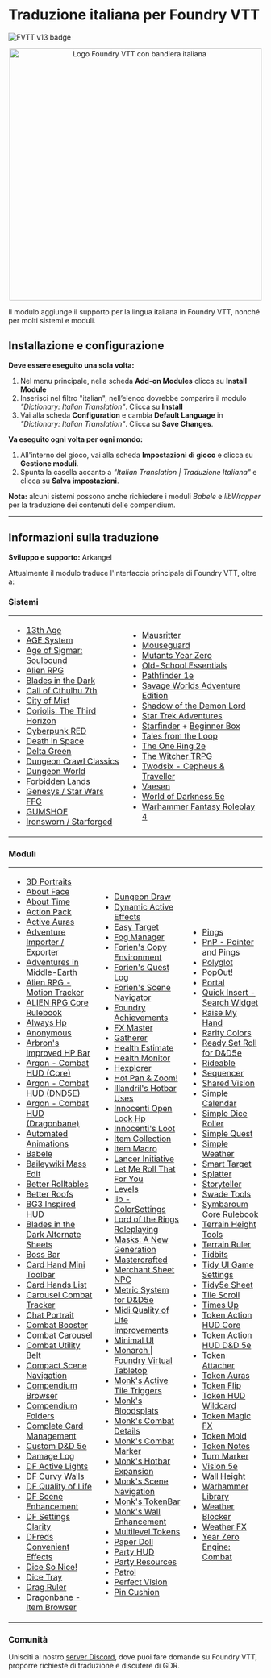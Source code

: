 <h1>Traduzione italiana per Foundry VTT</h1>

<p>
  <img src="https://img.shields.io/badge/FVTT-v13-brightgreen" alt="FVTT v13 badge">
</p>

<p style="text-align: center;">
  <img src="https://raw.githubusercontent.com/arkangel85/FoundryVTT-italian/refs/heads/main/it-IT/logo.png" alt="Logo Foundry VTT con bandiera italiana" style="width: 500px;">
</p>

<p>
  Il modulo aggiunge il supporto per la lingua italiana in Foundry VTT, nonché per molti sistemi e moduli.
</p>

<h2>Installazione e configurazione</h2>

<p><strong>Deve essere eseguito una sola volta:</strong></p>

<ol>
  <li>Nel menu principale, nella scheda <strong>Add-on Modules</strong> clicca su <strong>Install Module</strong></li>
  <li>Inserisci nel filtro "italian", nell’elenco dovrebbe comparire il modulo <em>"Dictionary: Italian Translation"</em>. Clicca su <strong>Install</strong></li>
  <li>Vai alla scheda <strong>Configuration</strong> e cambia <strong>Default Language</strong> in <em>"Dictionary: Italian Translation"</em>. Clicca su <strong>Save Changes</strong>.</li>
</ol>

<p><strong>Va eseguito ogni volta per ogni mondo:</strong></p>

<ol>
  <li>All'interno del gioco, vai alla scheda <strong>Impostazioni di gioco</strong> e clicca su <strong>Gestione moduli</strong>.</li>
  <li>Spunta la casella accanto a <em>"Italian Translation | Traduzione Italiana"</em> e clicca su <strong>Salva impostazioni</strong>.</li>
</ol>

<p><strong>Nota:</strong> alcuni sistemi possono anche richiedere i moduli <em>Babele</em> e <em>libWrapper</em> per la traduzione dei contenuti delle compendium.</p>

<hr>

<h2>Informazioni sulla traduzione</h2>

<p><strong>Sviluppo e supporto:</strong> Arkangel</p>

<p>Attualmente il modulo traduce l'interfaccia principale di Foundry VTT, oltre a:</p>

<h3>Sistemi</h3>
<table>
  <tr>
    <td>

- [13th Age](https://foundryvtt.com/packages/archmage)  
- [AGE System](https://foundryvtt.com/packages/age-system)  
- [Age of Sigmar: Soulbound](https://foundryvtt.com/packages/age-of-sigmar-soulbound)  
- [Alien RPG](https://foundryvtt.com/packages/alienrpg)  
- [Blades in the Dark](https://foundryvtt.com/packages/blades-in-the-dark)  
- [Call of Cthulhu 7th](https://foundryvtt.com/packages/CoC7)  
- [City of Mist](https://foundryvtt.com/packages/city-of-mist)  
- [Coriolis: The Third Horizon](https://foundryvtt.com/packages/yzecoriolis)  
- [Cyberpunk RED](https://foundryvtt.com/packages/cyberpunk-red-core)  
- [Death in Space](https://foundryvtt.com/packages/deathinspace)  
- [Delta Green](https://foundryvtt.com/packages/deltagreen)  
- [Dungeon Crawl Classics](https://foundryvtt.com/packages/dcc)  
- [Dungeon World](https://foundryvtt.com/packages/dungeonworld)    
- [Forbidden Lands](https://foundryvtt.com/packages/forbidden-lands)  
- [Genesys / Star Wars FFG](https://foundryvtt.com/packages/starwarsffg)  
- [GUMSHOE](https://foundryvtt.com/packages/investigator)
- [Ironsworn / Starforged](https://foundryvtt.com/packages/foundry-ironsworn) 

</td>
<td>
 
- [Mausritter](https://foundryvtt.com/packages/mausritter/)  
- [Mouseguard](https://foundryvtt.com/packages/mouseguard)  
- [Mutants Year Zero](https://foundryvtt.com/packages/mutant-year-zero)  
- [Old-School Essentials](https://foundryvtt.com/packages/ose)  
- [Pathfinder 1e](https://foundryvtt.com/packages/pf1)  
- [Savage Worlds Adventure Edition](https://foundryvtt.com/packages/swade)  
- [Shadow of the Demon Lord](https://foundryvtt.com/packages/demonlord)  
- [Star Trek Adventures](https://foundryvtt.com/packages/sta)  
- [Starfinder](https://foundryvtt.com/packages/sfrpg) + [Beginner Box](https://foundryvtt.com/packages/sfrpgbb)  
- [Tales from the Loop](https://foundryvtt.com/packages/tftloop)  
- [The One Ring 2e](https://foundryvtt.com/packages/tor2e)  
- [The Witcher TRPG](https://foundryvtt.com/packages/thewitchertrpg)  
- [Twodsix - Cepheus & Traveller](https://foundryvtt.com/packages/twodsix)  
- [Vaesen](https://foundryvtt.com/packages/vaesen)  
- [World of Darkness 5e](https://foundryvtt.com/packages/vtm5e/)  
- [Warhammer Fantasy Roleplay 4](https://foundryvtt.com/packages/wfrp4e)

</td>
  </tr>
</table>

<h3>Moduli</h3>

<table>
  <tr>
    <td>

- [3D Portraits](https://foundryvtt.com/packages/three-actor-portrait)  
- [About Face](https://foundryvtt.com/packages/about-face)  
- [About Time](https://foundryvtt.com/packages/about-time)  
- [Action Pack](https://foundryvtt.com/packages/action-pack)  
- [Active Auras](https://foundryvtt.com/packages/ActiveAuras)  
- [Adventure Importer / Exporter](https://foundryvtt.com/packages/adventure-import-export)  
- [Adventures in Middle-Earth](https://foundryvtt.com/packages/aime)  
- [Alien RPG - Motion Tracker](https://foundryvtt.com/packages/motion_tracker)  
- [ALIEN RPG Core Rulebook](https://foundryvtt.com/packages/alienrpg-corerules)  
- [Always Hp](https://foundryvtt.com/packages/always-hp)  
- [Anonymous](https://foundryvtt.com/packages/anonymous)  
- [Arbron's Improved HP Bar](https://foundryvtt.com/packages/arbron-hp-bar)  
- [Argon - Combat HUD (Core)](https://foundryvtt.com/packages/enhancedcombathud)  
- [Argon - Combat HUD (DND5E)](https://foundryvtt.com/packages/enhancedcombathud-dnd5e)  
- [Argon - Combat HUD (Dragonbane)](https://foundryvtt.com/packages/enhancedcombathud-dragonbane)  
- [Automated Animations](https://foundryvtt.com/packages/autoanimations)  
- [Babele](https://foundryvtt.com/packages/babele)  
- [Baileywiki Mass Edit](https://foundryvtt.com/packages/multi-token-edit)  
- [Better Rolltables](https://foundryvtt.com/packages/better-rolltables/)  
- [Better Roofs](https://foundryvtt.com/packages/betterroofs)  
- [BG3 Inspired HUD](https://foundryvtt.com/packages/bg3-inspired-hotbar)  
- [Blades in the Dark Alternate Sheets](https://foundryvtt.com/packages/bitd-alternate-sheets)  
- [Boss Bar](https://foundryvtt.com/packages/bossbar)  
- [Card Hand Mini Toolbar](https://foundryvtt.com/packages/hand-mini-bar)  
- [Card Hands List](https://foundryvtt.com/packages/hand-mini-bar)  
- [Carousel Combat Tracker](https://foundryvtt.com/packages/combat-tracker-dock)  
- [Chat Portrait](https://foundryvtt.com/packages/chat-portrait)  
- [Combat Booster](https://foundryvtt.com/packages/combatbooster)  
- [Combat Carousel](https://foundryvtt.com/packages/combat-carousel)  
- [Combat Utility Belt](https://foundryvtt.com/packages/combat-utility-belt)  
- [Compact Scene Navigation](https://foundryvtt.com/packages/compact-scene-navigation)  
- [Compendium Browser](https://foundryvtt.com/packages/compendium-browser)  
- [Compendium Folders](https://foundryvtt.com/packages/compendium-folders)  
- [Complete Card Management](https://foundryvtt.com/packages/complete-card-management)  
- [Custom D&D 5e](https://foundryvtt.com/packages/custom-dnd5e)  
- [Damage Log](https://foundryvtt.com/packages/damage-log)  
- [DF Active Lights](https://foundryvtt.com/packages/df-active-lights)  
- [DF Curvy Walls](https://foundryvtt.com/packages/df-curvy-walls)  
- [DF Quality of Life](https://foundryvtt.com/packages/df-qol)  
- [DF Scene Enhancement](https://foundryvtt.com/packages/df-scene-enhance/)  
- [DF Settings Clarity](https://foundryvtt.com/packages/df-settings-clarity)  
- [DFreds Convenient Effects](https://foundryvtt.com/packages/dfreds-convenient-effects)  
- [Dice So Nice!](https://foundryvtt.com/packages/dice-so-nice)  
- [Dice Tray](https://foundryvtt.com/packages/dice-calculator)  
- [Drag Ruler](https://foundryvtt.com/packages/drag-ruler)  
- [Dragonbane - Item Browser](https://foundryvtt.com/packages/dragonbane-item-browser)  

</td>
<td>

- [Dungeon Draw](https://foundryvtt.com/packages/dungeon-draw)  
- [Dynamic Active Effects](https://foundryvtt.com/packages/dynamic-active-effects)  
- [Easy Target](https://foundryvtt.com/packages/easy-target)  
- [Fog Manager](https://foundryvtt.com/packages/fog-manager)  
- [Forien's Copy Environment](https://foundryvtt.com/packages/foriens-copy-environment)  
- [Forien's Quest Log](https://foundryvtt.com/packages/foriens-quest-log)  
- [Forien's Scene Navigator](https://foundryvtt.com/packages/foriens-scene-navigator)  
- [Foundry Achievements](https://foundryvtt.com/packages/foundry-achievements)  
- [FX Master](https://foundryvtt.com/packages/fx-master)  
- [Gatherer](https://foundryvtt.com/packages/gatherer)  
- [Health Estimate](https://foundryvtt.com/packages/healthEstimate)  
- [Health Monitor](https://foundryvtt.com/packages/health-monitor)  
- [Hexplorer](https://foundryvtt.com/packages/hexplorer)  
- [Hot Pan & Zoom!](https://foundryvtt.com/packages/hot-pan-zoom)  
- [Illandril's Hotbar Uses](https://foundryvtt.com/packages/illandrils-hotbar-uses)  
- [Innocenti Open Lock Hp](https://foundryvtt.com/packages/innocenti-openlock)  
- [Innocenti's Loot](https://foundryvtt.com/packages/innocenti-loot)  
- [Item Collection](https://foundryvtt.com/packages/itemcollection)  
- [Item Macro](https://foundryvtt.com/packages/itemacro)  
- [Lancer Initiative](https://foundryvtt.com/packages/lancer-initiative)  
- [Let Me Roll That For You](https://foundryvtt.com/packages/lmrtfy)  
- [Levels](https://foundryvtt.com/packages/levels)  
- [lib - ColorSettings](https://foundryvtt.com/packages/colorsettings)  
- [Lord of the Rings Roleplaying](https://foundryvtt.com/packages/lotr5e)  
- [Masks: A New Generation](https://foundryvtt.com/packages/masks-newgeneration-sheets)  
- [Mastercrafted](https://foundryvtt.com/packages/mastercrafted)  
- [Merchant Sheet NPC](https://foundryvtt.com/packages/merchantsheetnpc)  
- [Metric System for D&D5e](https://foundryvtt.com/packages/metric-system-dnd5e)  
- [Midi Quality of Life Improvements](https://foundryvtt.com/packages/midi-qol)  
- [Minimal UI](https://foundryvtt.com/packages/minimal-ui)  
- [Monarch | Foundry Virtual Tabletop](https://foundryvtt.com/packages/monarch)  
- [Monk's Active Tile Triggers](https://foundryvtt.com/packages/monks-active-tiles)  
- [Monk's Bloodsplats](https://foundryvtt.com/packages/monks-bloodsplats)  
- [Monk's Combat Details](https://foundryvtt.com/packages/monks-combat-details)  
- [Monk's Combat Marker](https://foundryvtt.com/packages/monks-combat-marker)  
- [Monk's Hotbar Expansion](https://foundryvtt.com/packages/monks-hotbar-expansion)  
- [Monk's Scene Navigation](https://foundryvtt.com/packages/monks-scene-navigation)  
- [Monk's TokenBar](https://foundryvtt.com/packages/monks-tokenbar)  
- [Monk's Wall Enhancement](https://foundryvtt.com/packages/monks-wall-enhancement)  
- [Multilevel Tokens](https://foundryvtt.com/packages/multilevel-tokens/)  
- [Paper Doll](https://foundryvtt.com/packages/fvtt-paper-doll-ui)  
- [Party HUD](https://foundryvtt.com/packages/party-monitor-dock)  
- [Party Resources](https://foundryvtt.com/packages/fvtt-party-resources)  
- [Patrol](https://foundryvtt.com/packages/patrol)  
- [Perfect Vision](https://foundryvtt.com/packages/perfect-vision)  
- [Pin Cushion](https://foundryvtt.com/packages/pin-cushion)  

</td>
<td>

- [Pings](https://foundryvtt.com/packages/pings/)  
- [PnP - Pointer and Pings](https://foundryvtt.com/packages/pointer)   
- [Polyglot](https://foundryvtt.com/packages/polyglot)  
- [PopOut!](https://foundryvtt.com/packages/popout)  
- [Portal](https://foundryvtt.com/packages/portal)  
- [Quick Insert - Search Widget](https://foundryvtt.com/packages/quick-insert)  
- [Raise My Hand](https://foundryvtt.com/packages/raise-my-hand)  
- [Rarity Colors](https://foundryvtt.com/packages/rarity-colors)  
- [Ready Set Roll for D&D5e](https://foundryvtt.com/packages/rarity-colors)  
- [Rideable](https://foundryvtt.com/packages/rideable)  
- [Sequencer](https://foundryvtt.com/packages/sequencer)  
- [Shared Vision](https://foundryvtt.com/packages/shared-vision)  
- [Simple Calendar](https://foundryvtt.com/packages/simple-calendar)  
- [Simple Dice Roller](https://foundryvtt.com/packages/simple-dice-roller)  
- [Simple Quest](https://foundryvtt.com/packages/simple-quest)  
- [Simple Weather](https://foundryvtt.com/packages/simple-weather)  
- [Smart Target](https://foundryvtt.com/packages/smarttarget)  
- [Splatter](https://foundryvtt.com/packages/splatter)  
- [Storyteller](https://foundryvtt.com/packages/storyteller)  
- [Swade Tools](https://foundryvtt.com/packages/swade-tools)  
- [Symbaroum Core Rulebook](https://foundryvtt.com/packages/symbaroum-corerules)  
- [Terrain Height Tools](https://foundryvtt.com/packages/terrain-height-tools)  
- [Terrain Ruler](https://foundryvtt.com/packages/terrain-ruler)  
- [Tidbits](https://foundryvtt.com/packages/tidbits)  
- [Tidy UI Game Settings](https://foundryvtt.com/packages/tidy-ui_game-settings)  
- [Tidy5e Sheet](https://foundryvtt.com/packages/tidy5e-sheet)  
- [Tile Scroll](https://foundryvtt.com/packages/tile-scroll)  
- [Times Up](https://foundryvtt.com/packages/times-up)  
- [Token Action HUD Core](https://foundryvtt.com/packages/token-action-hud-core)  
- [Token Action HUD D&D 5e](https://foundryvtt.com/packages/token-action-hud-dnd5e)  
- [Token Attacher](https://foundryvtt.com/packages/token-attacher/)  
- [Token Auras](https://foundryvtt.com/packages/token-auras)  
- [Token Flip](https://foundryvtt.com/packages/tokenflip)  
- [Token HUD Wildcard](https://foundryvtt.com/packages/token-hud-wildcard)  
- [Token Magic FX](https://foundryvtt.com/packages/tokenmagic/)  
- [Token Mold](https://foundryvtt.com/packages/token-mirror-button)  
- [Token Notes](https://foundryvtt.com/packages/token-notes)  
- [Turn Marker](https://foundryvtt.com/packages/turn-marker)  
- [Vision 5e](https://foundryvtt.com/packages/elevatedvision)  
- [Wall Height](https://foundryvtt.com/packages/wall-height)  
- [Warhammer Library](https://foundryvtt.com/packages/warhammer-lib)  
- [Weather Blocker](https://foundryvtt.com/packages/weather-blocker)  
- [Weather FX](https://foundryvtt.com/packages/weather-fx)  
- [Year Zero Engine: Combat](https://foundryvtt.com/packages/yze-combat)  

</td>
</tr>
</table>


<h3>Comunità</h3>
<p>
  Unisciti al nostro <a href="https://discord.gg/Vrq4Mpkvgr">server Discord</a>, dove puoi fare domande su Foundry VTT, proporre richieste di traduzione e discutere di GDR.
</p>
